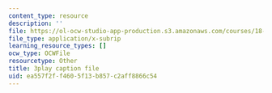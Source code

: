 ```yaml
---
content_type: resource
description: ''
file: https://ol-ocw-studio-app-production.s3.amazonaws.com/courses/18-06sc-linear-algebra-fall-2011/ea557f2ff4605f13b857c2aff8866c54_QVKj3LADCnA.vtt
file_type: application/x-subrip
learning_resource_types: []
ocw_type: OCWFile
resourcetype: Other
title: 3play caption file
uid: ea557f2f-f460-5f13-b857-c2aff8866c54
---
```

